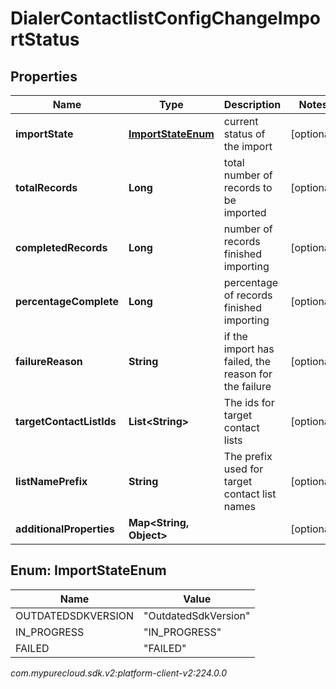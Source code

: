# DialerContactlistConfigChangeImportStatus


## Properties

| Name | Type | Description | Notes |
| ------------ | ------------- | ------------- | ------------- |
| **importState** | [**ImportStateEnum**](#Enum--ImportStateEnum) | current status of the import |  [optional] |
| **totalRecords** | **Long** | total number of records to be imported |  [optional] |
| **completedRecords** | **Long** | number of records finished importing |  [optional] |
| **percentageComplete** | **Long** | percentage of records finished importing |  [optional] |
| **failureReason** | **String** | if the import has failed, the reason for the failure |  [optional] |
| **targetContactListIds** | **List&lt;String&gt;** | The ids for target contact lists |  [optional] |
| **listNamePrefix** | **String** | The prefix used for target contact list names |  [optional] |
| **additionalProperties** | **Map&lt;String, Object&gt;** |  |  [optional] |


## Enum: ImportStateEnum

| Name | Value |
| ---- | ----- |
| OUTDATEDSDKVERSION | &quot;OutdatedSdkVersion&quot; | 
| IN_PROGRESS | &quot;IN_PROGRESS&quot; | 
| FAILED | &quot;FAILED&quot; | 




_com.mypurecloud.sdk.v2:platform-client-v2:224.0.0_
